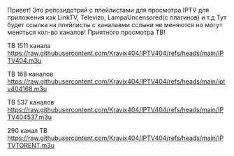 Привет! Это репозидотрий с плейлистами для просмотра IPTV для приложения как LinkTV, Televizo, LampaUncensored(с плагинов) и т.д
Тут будет ссылка на плейлисты с каналавми сслыки не меняются но могут меняться кол-во каналов!
Приятного просмотра ТВ!



ТВ 1511 канала https://raw.githubusercontent.com/Kravix404/IPTV404/refs/heads/main/IPTV404.m3u


ТВ 168 каналов https://raw.githubusercontent.com/Kravix404/IPTV404/refs/heads/main/iptv404168.m3u

ТВ 537 каналов https://raw.githubusercontent.com/Kravix404/IPTV404/refs/heads/main/IPTV404537.m3u

290 канал ТВ https://raw.githubusercontent.com/Kravix404/IPTV404/refs/heads/main/IPTVTORENT.m3u
